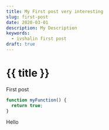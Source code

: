 ```yaml
---
title: My First post very interesting
slug: first-post
date: 2020-03-01
description: My Description
keywords:
  - ivshalin first post
draft: true
---
```

# {{ title }}

First post

``` js
function myFunction() {
  return true;
}
```

Hello